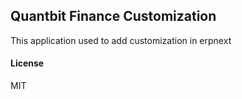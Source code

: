 ## Quantbit Finance Customization

This application used to add customization in erpnext

#### License

MIT